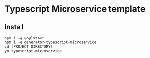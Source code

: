 # Typescript Microservice template

## Install

```
npm i -g yo@latest
npm i -g generator-typescript-microservice
cd [PROJECT DIRECTORY]
yo typescript-microservice
```
